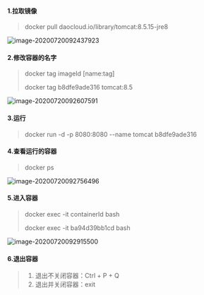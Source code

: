 #### 1.拉取镜像

> docker pull daocloud.io/library/tomcat:8.5.15-jre8

![image-20200720092437923](C:\Users\zyy\AppData\Roaming\Typora\typora-user-images\image-20200720092437923.png)

#### 2.修改容器的名字

> docker tag imageId [name:tag]
>
> docker tag b8dfe9ade316 tomcat:8.5

![image-20200720092607591](C:\Users\zyy\AppData\Roaming\Typora\typora-user-images\image-20200720092607591.png)

#### 3.运行

> docker run -d -p 8080:8080 --name tomcat b8dfe9ade316 

#### 4.查看运行的容器

> docker ps

![image-20200720092756496](C:\Users\zyy\AppData\Roaming\Typora\typora-user-images\image-20200720092756496.png)

#### 5.进入容器

> docker exec -it containerId bash
>
> docker exec -it ba94d39bb1cd bash

![image-20200720092915500](C:\Users\zyy\AppData\Roaming\Typora\typora-user-images\image-20200720092915500.png)

#### 6.退出容器

> 1. 退出不关闭容器：Ctrl + P + Q
> 2. 退出并关闭容器：exit